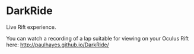 DarkRide
========

Live Rift experience.

You can watch a recording of a lap suitable for viewing on your Oculus Rift here: http://paulhayes.github.io/DarkRide/
